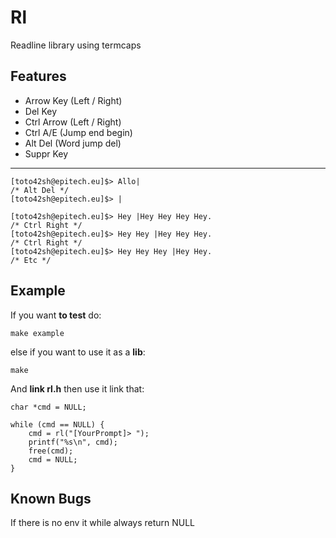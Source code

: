 # Rl
Readline library using termcaps

## Features
* Arrow Key  (Left / Right)
* Del Key
* Ctrl Arrow (Left / Right)
* Ctrl A/E   (Jump end begin)
* Alt Del    (Word jump del)
* Suppr Key
*********

    [toto42sh@epitech.eu]$> Allo|
    /* Alt Del */
    [toto42sh@epitech.eu]$> |
    
    [toto42sh@epitech.eu]$> Hey |Hey Hey Hey Hey.
    /* Ctrl Right */
    [toto42sh@epitech.eu]$> Hey Hey |Hey Hey Hey.
    /* Ctrl Right */
    [toto42sh@epitech.eu]$> Hey Hey Hey |Hey Hey.
    /* Etc */
    
## Example
If you want **to test** do:

    make example

else if you want to use it as a **lib**:

    make
   
And **link rl.h** then use it link that:

    char *cmd = NULL;
    
    while (cmd == NULL) {
        cmd = rl("[YourPrompt]> ");
        printf("%s\n", cmd);
        free(cmd);
        cmd = NULL;
    }
## Known Bugs
If there is no env it while always return NULL
